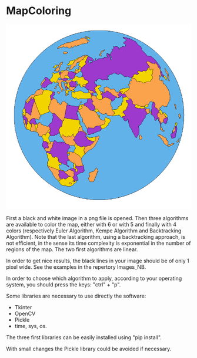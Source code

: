 # MapColoring

![](./Resultats/globe_save.png)

First a black and white image in a png file is opened. Then three algorithms are available to color the map, either with 6 or with 5 and finally with 4 colors (respectively Euler Algorithm, Kempe Algorithm and Backtracking Algorithm). Note that the last algorithm, using a backtracking approach, is not efficient, in the sense its time complexity is exponential in the number of regions of the map. The two first algorithms are linear.

In order to get nice results, the black lines in your image should be of only 1 pixel wide. See the examples in the repertory Images_NB.



In order to choose which algorithm to apply, according to your operating system, you should press the keys: "ctrl" + "p".



Some libraries are necessary to use directly the software:

- Tkinter
- OpenCV
- Pickle
- time, sys, os.

The three first libraries can be easily installed using "pip install".

With small changes the Pickle library could be avoided if necessary.